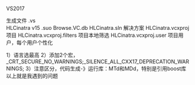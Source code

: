 VS2017

生成文件
.vs			
	HLCinatra
		v15
			.suo
			Browse.VC.db
HLCinatra.sln				解决方案
HLCinatra.vcxproj			项目
HLCinatra.vcxproj.filters	项目本地筛选
HLCinatra.vcxproj.user		项目用户，每个用户个性化




1）语言选最高
2）添加2个宏，_CRT_SECURE_NO_WARNINGS;_SILENCE_ALL_CXX17_DEPRECATION_WARNINGS;
3）注意区分，代码生成-》运行库：MTd和MDd，特别是引用boost库
以上就是我遇到的问题


